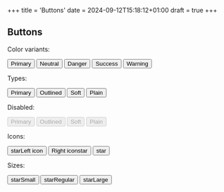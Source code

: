 +++
title = 'Buttons'
date = 2024-09-12T15:18:12+01:00
draft = true
+++

## Buttons

Color variants:

<div>
    <button class="solid primary">Primary</button>
    <button class="solid neutral">Neutral</button>
    <button class="solid danger">Danger</button>
    <button class="solid success">Success</button>
    <button class="solid warning">Warning</button>
</div>

Types:

<div>
    <button class="solid">Primary</button>
    <button class="outlined">Outlined</button>
    <button class="soft">Soft</button>
    <button class="plain">Plain</button>
</div>

Disabled:
<div>
    <button class="solid" disabled>Primary</button>
    <button class="outlined" disabled>Outlined</button>
    <button class="soft" disabled>Soft</button>
    <button class="plain" disabled>Plain</button>
</div>

Icons:

<div>
    <button class="solid"><span class="material-symbols-rounded">star</span>Left icon</button>
    <button class="solid"><span>Right icon</span><span class="material-symbols-rounded">star</span></button>
    <button class="solid icon-button"><span class="material-symbols-rounded">star</span></button>
</div>

Sizes:

<div>
    <button class="solid small"><span class="material-symbols-rounded">star</span>Small</button>
    <button class="solid"><span class="material-symbols-rounded">star</span>Regular</button>
    <button class="solid large"><span class="material-symbols-rounded">star</span>Large</button>
</div>